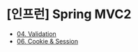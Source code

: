 # [인프런] Spring MVC2

- [04. Validation](https://github.com/my-spring-study/spring-mvc2/tree/04-validation)
- [06. Cookie & Session](https://github.com/my-spring-study/spring-mvc2/tree/06-cookie-and-session)
